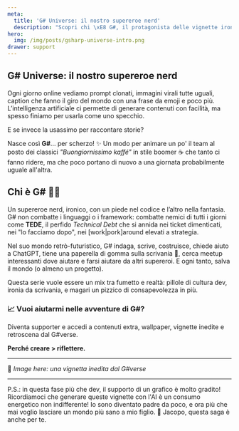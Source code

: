 ```yaml
---
meta:
  title: 'G# Universe: il nostro supereroe nerd'
  description: "Scopri chi \xE8 G#, il protagonista delle vignette ironiche del G#verse"
hero:
  img: /img/posts/gsharp-universe-intro.png
drawer: support
---
```


## G# Universe: il nostro supereroe nerd

Ogni giorno online vediamo prompt clonati, immagini virali tutte uguali, caption che fanno il giro del mondo con una frase da emoji e poco più. L’intelligenza artificiale ci permette di generare contenuti con facilità, ma spesso finiamo per usarla come uno specchio.

E se invece la usassimo per raccontare storie?

Nasce così **G#**... per scherzo! ✨ Un modo per animare un po' il team al posto dei classici *"Buongiornissimo kaffé"* in stile boomer ☕️ che tanto ci fanno ridere, ma che poco portano di nuovo a una giornata probabilmente uguale all'altra.

## Chi è **G#** 🦸‍♂️

Un supereroe nerd, ironico, con un piede nel codice e l’altro nella fantasia. G# non combatte i linguaggi o i framework: combatte nemici di tutti i giorni come **TEDE**, il perfido *Technical Debt* che si annida nei ticket dimenticati, nei "lo facciamo dopo", nei [work|pork]around elevati a strategia.

Nel suo mondo retrò-futuristico, G# indaga, scrive, costruisce, chiede aiuto a ChatGPT, tiene una paperella di gomma sulla scrivania 🧳, cerca meetup interessanti dove aiutare e farsi aiutare da altri supereroi. E ogni tanto, salva il mondo (o almeno un progetto).

Questa serie vuole essere un mix tra fumetto e realtà: pillole di cultura dev, ironia da scrivania, e magari un pizzico di consapevolezza in più.

### 📈 Vuoi aiutarmi nelle avventure di G#?

Diventa supporter e accedi a contenuti extra, wallpaper, vignette inedite e retroscena dal G#verse.

**Perché creare > riflettere.**

---

📸 *Image here: una vignetta inedita dal G#verse*

---

P.S.: in questa fase più che dev, il supporto di un grafico è molto gradito! Ricordiamoci che generare queste vignette con l'AI è un consumo energetico non indifferente! Io sono diventato padre da poco, e ora più che mai voglio lasciare un mondo più sano a mio figlio. 🌿 Jacopo, questa saga è anche per te.
